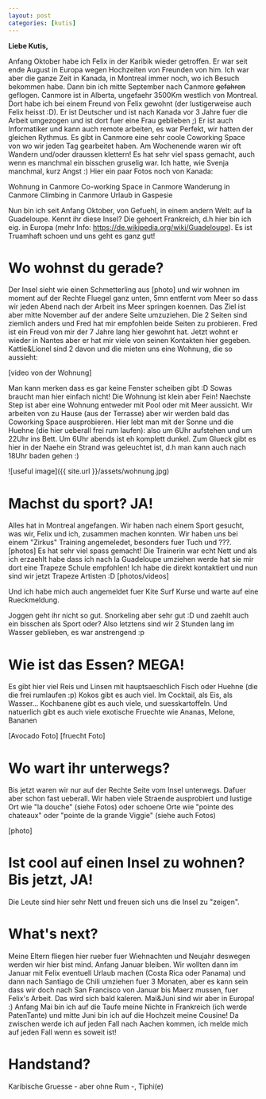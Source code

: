 ```yaml
---
layout: post
categories: [kutis]
---
```


**Liebe Kutis,**

Anfang Oktober habe ich Felix in der Karibik wieder getroffen. Er war seit ende August in Europa wegen Hochzeiten von Freunden von him. Ich war aber die ganze Zeit in Kanada, in Montreal immer noch, wo ich Besuch bekommen habe. 
Dann bin ich mitte September nach Canmore ~~gefahren~~ geflogen. 
Canmore ist in Alberta, ungefaehr 3500Km westlich von Montreal. Dort habe ich bei einem Freund von Felix gewohnt (der lustigerweise auch Felix heisst :D). Er ist Deutscher und ist nach Kanada vor 3 Jahre fuer die Arbeit umgezogen und ist dort fuer eine Frau geblieben ;) Er ist auch Informatiker und kann auch remote arbeiten, es war Perfekt, wir hatten der gleichen Rythmus. Es gibt in Canmore eine sehr coole Coworking Space von wo wir jeden Tag gearbeitet haben. Am Wochenende waren wir oft Wandern und/oder draussen klettern! Es hat sehr viel spass gemacht, auch wenn es manchmal ein bisschen gruselig war. Ich hatte, wie Svenja manchmal, kurz Angst :)
Hier ein paar Fotos noch von Kanada:

Wohnung in Canmore
Co-working Space in Canmore
Wanderung in Canmore
Climbing in Canmore
Urlaub in Gaspesie

Nun bin ich seit Anfang Oktober, von Gefuehl, in einem andern Welt: auf la Guadeloupe. Kennt ihr diese Insel? Die gehoert Frankreich, d.h hier bin ich eig. in Europa (mehr Info: https://de.wikipedia.org/wiki/Guadeloupe). Es ist Truamhaft schoen und uns geht es ganz gut!


# Wo wohnst du gerade? 
Der Insel sieht wie einen Schmetterling aus
[photo]
und wir wohnen im moment auf der Rechte Fluegel ganz unten, 5mn entfernt vom Meer so dass wir jeden Abend nach der Arbeit ins Meer springen koennen. Das Ziel ist aber mitte November auf der andere Seite umzuziehen. Die 2 Seiten sind ziemlich anders und Fred hat mir empfohlen beide Seiten zu probieren. Fred ist ein Freud von mir der 7 Jahre lang hier gewohnt hat. Jetzt wohnt er wieder in Nantes aber er hat mir viele von seinen Kontakten hier gegeben. Kattie&Lionel sind 2 davon und die mieten uns eine Wohnung, die so aussieht:

[video von der Wohnung]

Man kann merken dass es gar keine Fenster scheiben gibt :D Sowas braucht man hier einfach nicht!
Die Wohnung ist klein aber Fein! 
Naechste Step ist aber eine Wohnung entweder mit Pool oder mit Meer aussicht. 
Wir arbeiten von zu Hause (aus der Terrasse) aber wir werden bald das Coworking Space ausprobieren.
Hier lebt man mit der Sonne und die Huehne (die hier ueberall frei rum laufen): also um 6Uhr aufstehen und um 22Uhr ins Bett. Um 6Uhr abends ist eh komplett dunkel. Zum Glueck gibt es hier in der Naehe ein Strand was geleuchtet ist, d.h man kann auch nach 18Uhr baden gehen :)


![useful image]({{ site.url }}/assets/wohnung.jpg)


# Machst du sport? JA!
Alles hat in Montreal angefangen. Wir haben nach einem Sport gesucht, was wir, Felix und ich, zusammen machen konnten. Wir haben uns bei einem "Zirkus" Training angemeledet, besonders fuer Tuch und ???. 
[photos]
Es hat sehr viel spass gemacht! Die Trainerin war echt Nett und als ich erzaehlt habe dass ich nach la Guadeloupe umziehen werde hat sie mir dort eine Trapeze Schule empfohlen! Ich habe die direkt kontaktiert und nun sind wir jetzt Trapeze Artisten :D
[photos/videos]

Und ich habe mich auch angemeldet fuer Kite Surf Kurse und warte auf eine Rueckmeldung.

Joggen geht ihr nicht so gut. Snorkeling aber sehr gut :D und zaehlt auch ein bisschen als Sport oder? Also letztens sind wir 2 Stunden lang im Wasser geblieben, es war anstrengend :p

# Wie ist das Essen? MEGA!
Es gibt hier viel Reis und Linsen mit hauptsaeschlich Fisch oder Huehne (die die frei rumlaufen :p)
Kokos gibt es auch viel. Im Cocktail, als Eis, als Wasser...
Kochbanene gibt es auch viele, und suesskartoffeln.
Und natuerlich gibt es auch viele exotische Fruechte wie Ananas, Melone, Bananen

[Avocado Foto]
[fruecht Foto]

# Wo wart ihr unterwegs?
Bis jetzt waren wir nur auf der Rechte Seite vom Insel unterwegs. Dafuer aber schon fast ueberall. Wir haben viele Straende ausprobiert und lustige Ort wie "la douche" (siehe Fotos) oder schoene Orte wie "pointe des chateaux" oder "pointe de la grande Viggie" (siehe auch Fotos)

[photo]

# Ist cool auf einen Insel zu wohnen? Bis jetzt, JA!
Die Leute sind hier sehr Nett und freuen sich uns die Insel zu "zeigen". 

# What's next?
Meine Eltern fliegen hier rueber fuer Wiehnachten und Neujahr deswegen werden wir hier bist mind. Anfang Januar bleiben. 
Wir wollten dann im Januar mit Felix eventuell Urlaub machen (Costa Rica oder Panama) und dann nach Santiago de Chili umziehen fuer 3 Monaten, aber es kann sein dass wir doch nach San Francisco von Januar bis Maerz mussen, fuer Felix's Arbeit. Das wird sich bald kaleren.
Mai&Juni sind wir aber in Europa! :) 
Anfang Mai bin ich auf die Taufe meine Nichte in Frankreich (ich werde PatenTante) und mitte Juni bin ich auf die Hochzeit meine Cousine!
Da zwischen werde ich auf jeden Fall nach Aachen kommen, ich melde mich auf jeden Fall wenn es soweit ist!

# Handstand?

Karibische Gruesse - aber ohne Rum -, Tiphi(e)


